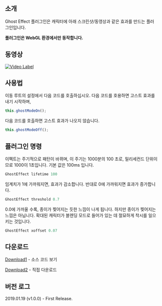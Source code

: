 
## 소개
Ghost Effect 플러그인은 캐릭터에 아래 스크린샷/동영상과 같은 효과를 만드는 플러그인입니다. 

**플러그인은 WebGL 환경에서만 동작합니다.**

## 동영상
[![Video Label](http://img.youtube.com/vi/GkPUvGcC1Zc/0.jpg)](https://youtu.be/GkPUvGcC1Zc?t=0s)

## 사용법

이동 루트의 설정에서 다음 코드를 호출하십시오. 다음 코드를 호용하면 고스트 효과를 내기 시작하며,

```javascript
this.ghostModeOn();
```

다음 코드를 호출하면 고스트 효과가 나오지 않습니다.

```javascript
this.ghostModeOff();
```

## 플러그인 명령

이펙트는 주기적으로 패턴이 바뀌며, 이 주기는 1000분의 100 초로, 밀리세컨드 단위이므로 1000이 1초입니다. 기본 값은 100ms 입니다.

```javascript
GhostEffect lifetime 100
```

임계치가 1에 가까워지면, 효과가 감소합니다. 반대로 0에 가까워지면 효과가 증가합니다.

```javascript
GhostEffect threshold 0.7
```

0.0에 가까울 수록, 종이가 찢어지는 듯한 느낌이 나게 됩니다. 하지만 종이가 찢어지는 느낌은 아닙니다. 확대된 캐릭터가 블렌딩 모드로 들어가 있는 데 절묘하게 착시를 일으키는 것입니다.

```javascript
GhostEffect xoffset 0.07
```


## 다운로드
[Download1](https://github.com/biud436/MV/raw/master/RS_GhostEffect.js) - 소스 코드 보기

<a href="https://minhaskamal.github.io/DownGit/#/home?url=https://github.com/biud436/MV/blob/master/RS_GhostEffect.js" target="_blank">Download2</a> - 직접 다운로드


## 버전 로그
2019.01.19 (v1.0.0) - First Release.